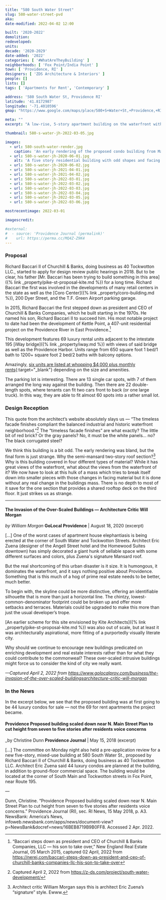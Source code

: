 ```yaml
---
title: "580 South Water Street"
slug: 580-water-street-pvd
aka:
date-modified: 2022-04-02 12:00

built: '2020-2022'
demolition:
redeveloped:
units:
decade: '2020-2029'
date-added: '2022'
categories: [ '#WhatAreTheyBuilding' ]
neighborhoods: [ 'Fox Point/India Point' ]
town: [ 'Providence, RI' ]
designers: [ 'ZDS Architecture & Interiors' ]
people: []
lists: []
tags: [ 'Apartments for Rent', 'Contemporary' ]

address: '580 South Water St, Providence RI'
latitude: '41.8172987'
longitude: '-71.4010596'
gmap: "https://www.google.com/maps/place/580+S+Water+St,+Providence,+RI+02903/@41.8172987,-71.4010596,344m/data=!3m2!1e3!4b1!4m5!3m4!1s0x89e4454753f57a0b:0x92d3138ad8e09bea!8m2!3d41.8172987!4d-71.3999621"

meta: ""
excerpt: "A low-rise, 5-story apartment building on the waterfront with a strange design adds livable space but no character to the waterfront"

thumbnail: 580-s-water-jh-2022-03-05.jpg

images:
  - url: 580-south-water-render.jpg
    caption: 'An early rendering of the proposed condo building from May, 2018'
  - url: 580-s-water-jh-2020-06-01.jpg
    alt: 'A five story residential building with odd shapes and facing materials. Some are red brick, some are white panels, some are gray panels, and a mansard-like roof section with some vertical windows that go down to the ground floor are faced in a dark, almost black steel material. '
  - url: 580-s-water-jh-2020-06-02.jpg
  - url: 580-s-water-jh-2021-04-01.jpg
  - url: 580-s-water-jh-2021-04-02.jpg
  - url: 580-s-water-jh-2022-03-01.jpg
  - url: 580-s-water-jh-2022-03-02.jpg
  - url: 580-s-water-jh-2022-03-03.jpg
  - url: 580-s-water-jh-2022-03-04.jpg
  - url: 580-s-water-jh-2022-03-05.jpg
  - url: 580-s-water-jh-2022-03-06.jpg

mostrecentimage: 2022-03-01

imagescredit:

#external:
#  - source: 'Providence Journal (permalink)'
#    url: https://perma.cc/MQ4Z-Z9K4
---
```


### Proposal

Richard Baccari II of Churchill & Banks, doing business as 40 Tockwotton LLC., started to apply for design review public hearings in 2018. But to be clear, his father [Mr. Baccari has been trying to build something in this area]({% link _property/pike-st-proposal-kite.md %}) for a long time. Richard Baccari the first was involved in the developments of many retail centers in the state as well as the [Coro Center]({% link _property/coro-building.md %}), 200 Dyer Street, and the T.F. Green Airport parking garage.

In 2015, Richard Baccari the first stepped down as president and CEO of Churchill & Banks Companies, which he built starting in the 1970s. He named his son, Richard Baccari II to succeed him. His most notable project to date had been the development of Kettle Point, a 407-unit residential project on the Providence River in East Providence.[^1]

[^1]: “Baccari steps down as president and CEO of Churchill & Banks Companies, LLC — his son to take over,” New England Real Estate Journal, 05 March 2015, captured 02 April, 2022 from https://nerej.com/baccari-steps-down-as-president-and-ceo-of-churchill-banks-companies-llc-his-son-to-take-over

This development features 69 luxury rental units adjacent to the intestate 195 [iWay bridge]({% link _property/iway.md %}) with views of said bridge as well as the Providence Harbor. Units range from 650 square foot 1 bed/1 bath to 1200+ square foot 2 bed/2 baths with balcony options.

Amazingly, [six units are listed at whopping $4,000 plus monthly rents](//www.580southwater.com/unit-layouts){:target="_blank"} depending on the size and amenities.

The parking lot is interesting. There are 13 single car spots, with 7 of them arranged the long way against the building. Then there are 22 double-length spots, where tenants can fit two cars front to back (or one large truck). In this way, they are able to fit almost 60 spots into a rather small lot.


### Design Reception

This quote from the architect’s website absolutely slays us — “The timeless facade finishes compliant the balanced industrial and historic waterfront neighborhood.”[^2] The “timeless facade finishes” are what exactly? The little bit of red brick? Or the gray panels? No, it must be the white panels… no? The black corrugated steel?

[^2]: Captured April 2, 2022 from https://z-ds.com/project/south-water-development/

We think this building is a bit odd. The early rendering was bland, but the final form is just strange. Why the semi-mansard two-story roof section?[^3] Why is this building covered in four different types of material? While it has great views of the waterfront, what about the views from the waterfront of it? We now have to look at this hulk of a mass which tries to break itself down into smaller pieces with those changes in facing material but it is done without any real change in the buildings mass. There is no depth to most of it save for the one section that provides a shared rooftop deck on the third floor. It just strikes us as strange.

[^3]: Architect critic William Morgan says this is architect Eric Zuena’s “signature” style. Ewww.

***

#### The Invasion of the Over-Scaled Buildings — Architecture Critic Will Morgan

_by William Morgan_
**GoLocal Providence** | August 18, 2020 (excerpt)

[…] One of the worst cases of apartment house elephantiasis is being erected at the corner of South Water and Tockwotton Streets. Architect Eric Zuena (designer of the Angell Street hotel and the Homewood Suites downtown) has simply decorated a giant hunk of sellable space with some different surfaces and colors, plus Zuena's signature Mansard roof.

But the real shortcoming of this urban disaster is it size. It is humongous, it dominates the waterfront, and it says nothing positive about Providence. Something that is this much of a hog of prime real estate needs to be better, much better.

To begin with, the skyline could be more distinctive, offering an identifiable silhouette that is more than just a horizontal line. The chintzy, lowest-common-denominator footprint could be broken up and offer more setbacks and terraces. Materials could be upgraded to make this more than just the usual developer’s trope.

[An earlier scheme for this site envisioned by Kite Architects]({% link _property/pike-st-proposal-kite.md %}) was also out of scale, but at least it was architecturally aspirational, more fitting of a purportedly visually literate city.

Why should we continue to encourage new buildings predicated on enriching development and real estate interests rather than for what they could contribute to the commonweal? These over-scaled intrusive buildings might force us to consider the kind of city we really want.

_—Captured April 2, 2022 from https://www.golocalprov.com/business/the-invasion-of-the-over-scaled-buildingsarchitecture-critic-will-morgan_


### In the News

In the excerpt below, we see that the proposed building was at first going to be 44 luxury condos for sale — not the 69 for rent apartments the project became.

#### Providence Proposed building scaled down near N. Main Street Plan to cut height from seven to five stories after residents voice concerns

_by Christine Dunn
**Providence Journal** | May 15, 2018 (excerpt)

[…] The committee on Monday night also held a pre-application review for a new five-story, mixed-use building at 580 South Water St., proposed by Richard Baccari II of Churchill & Banks, doing business as 40 Tockwotton LLC. Architect Eric Zuena said 44 luxury condos are planned at the building, in addition to ground-floor commercial space. The building would be located at the corner of South Main and Tockwotton streets in Fox Point, near Route 195.

—

Dunn, Christine. “Providence Proposed building scaled down near N. Main Street Plan to cut height from seven to five stories after residents voice concerns.” Providence Journal (RI), sec. RI News, 15 May 2018, p. A3. NewsBank: America’s News, infoweb.newsbank.com/apps/news/document-view?p=NewsBank&docref=news/16BEB8719B9B0FF8. Accessed 2 Apr. 2022.
